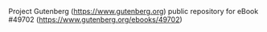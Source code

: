 Project Gutenberg (https://www.gutenberg.org) public repository for eBook #49702 (https://www.gutenberg.org/ebooks/49702)
